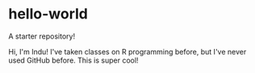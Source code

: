# hello-world
A starter repository!

Hi, I'm Indu! I've taken classes on R programming before, but I've never used GitHub before. This is super cool!

